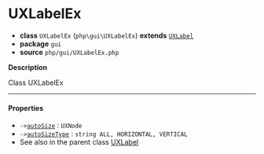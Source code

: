 # UXLabelEx

- **class** `UXLabelEx` (`php\gui\UXLabelEx`) **extends** [`UXLabel`](https://github.com/jphp-compiler/jphp/blob/master/exts/jphp-gui-ext/api-docs/classes/php/gui/UXLabel.md)
- **package** `gui`
- **source** `php/gui/UXLabelEx.php`

**Description**

Class UXLabelEx

---

#### Properties

- `->`[`autoSize`](#prop-autosize) : `UXNode`
- `->`[`autoSizeType`](#prop-autosizetype) : `string ALL, HORIZONTAL, VERTICAL`
- See also in the parent class [UXLabel](https://github.com/jphp-compiler/jphp/blob/master/exts/jphp-gui-ext/api-docs/classes/php/gui/UXLabel.md)